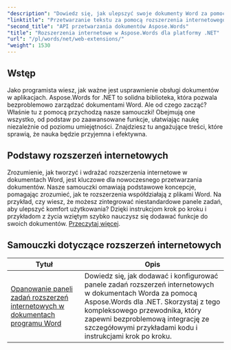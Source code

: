 ```yaml
---
"description": "Dowiedz się, jak ulepszyć swoje dokumenty Word za pomocą zaawansowanych dodatków internetowych, które zapewniają dynamiczną funkcjonalność. Niezależnie od tego, czy jesteś początkującym, czy doświadczonym programistą."
"linktitle": "Przetwarzanie tekstu za pomocą rozszerzenia internetowego"
"second_title": "API przetwarzania dokumentów Aspose.Words"
"title": "Rozszerzenia internetowe w Aspose.Words dla platformy .NET"
"url": "/pl/words/net/web-extensions/"
"weight": 1530
---
```


## Wstęp

Jako programista wiesz, jak ważne jest usprawnienie obsługi dokumentów w aplikacjach. Aspose.Words for .NET to solidna biblioteka, która pozwala bezproblemowo zarządzać dokumentami Word. Ale od czego zacząć? Właśnie tu z pomocą przychodzą nasze samouczki! Obejmują one wszystko, od podstaw po zaawansowane funkcje, ułatwiając naukę niezależnie od poziomu umiejętności. Znajdziesz tu angażujące treści, które sprawią, że nauka będzie przyjemna i efektywna.

## Podstawy rozszerzeń internetowych

Zrozumienie, jak tworzyć i wdrażać rozszerzenia internetowe w dokumentach Word, jest kluczowe dla nowoczesnego przetwarzania dokumentów. Nasze samouczki omawiają podstawowe koncepcje, pomagając zrozumieć, jak te rozszerzenia współdziałają z plikami Word. Na przykład, czy wiesz, że możesz zintegrować niestandardowe panele zadań, aby ulepszyć komfort użytkowania? Dzięki instrukcjom krok po kroku i przykładom z życia wziętym szybko nauczysz się dodawać funkcje do swoich dokumentów. [Przeczytaj więcej](./mastering-web-extension-task-panes/).

## Samouczki dotyczące rozszerzeń internetowych
| Tytuł | Opis |
| --- | --- |
| [Opanowanie paneli zadań rozszerzeń internetowych w dokumentach programu Word](./mastering-web-extension-task-panes/) | Dowiedz się, jak dodawać i konfigurować panele zadań rozszerzeń internetowych w dokumentach Worda za pomocą Aspose.Words dla .NET. Skorzystaj z tego kompleksowego przewodnika, który zapewni bezproblemową integrację ze szczegółowymi przykładami kodu i instrukcjami krok po kroku.|